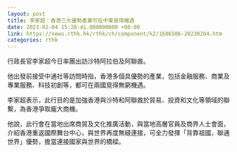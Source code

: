 ```yaml
---
layout: post
title: 李家超：香港三大優勢產業可在中東覓得機遇
date: 2023-02-04 15:28:41.000000000 +08:00
link: https://news.rthk.hk/rthk/ch/component/k2/1686506-20230204.htm
categories: rthk
---
```


行政長官李家超今日率團出訪沙特阿拉伯及阿聯酋。

他出發前接受中通社等訪問時指，香港多個具優勢的產業，包括金融服務、商業及專業服務、科技初創等，都可在兩國覓得無窮機遇。

李家超表示，此行目的是加強香港與沙特和阿聯酋於貿易、投資和文化等領域的聯繫，為香港爭取龐大商機。

他說，此行會在當地出席商貿及文化推廣活動，與當地高層官員及商界人士會面，介紹香港重返國際舞台中心，與世界再度無縫連接，可全力發揮「背靠祖國，聯通世界」優勢，擔當連接國家與世界的橋樑。
